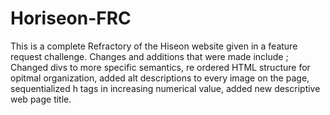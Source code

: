 # Horiseon-FRC

This is a complete Refractory of the Hiseon website given in a feature request challenge. Changes and additions that were made include ; Changed divs to more specific semantics, re ordered HTML structure for opitmal organization, added alt descriptions to every image on the page, sequentialized h tags in increasing numerical value, added new descriptive web page title. 
